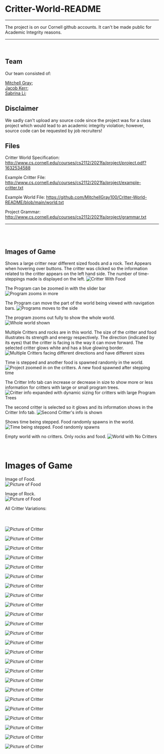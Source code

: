 # Critter-World-README
___
The project is on our Cornell github accounts. It can't be made public for Academic Integrity reasons.
___
<br />

## Team 
Our team consisted of:<br>

[Mitchell Gray](https://github.com/MitchellGray100);<br>
[Jacob Kerr](https://github.com/jakejack13);<br>
[Sabrina Li](https://www.linkedin.com/in/sabrina-li-a895b21b5/);<br>

## Disclaimer
We sadly can't upload any source code since the project was for a class project which would lead to an academic integrity violation; however, source code can be requested by job recruiters!

## Files

Critter World Specification: http://www.cs.cornell.edu/courses/cs2112/2021fa/project/project.pdf?1632534588

Example Critter File: http://www.cs.cornell.edu/courses/cs2112/2021fa/project/example-critter.txt

Example World File: https://github.com/MitchellGray100/Critter-World-README/blob/main/world.txt

Project Grammar: http://www.cs.cornell.edu/courses/cs2112/2021fa/project/grammar.txt

___



<br />
<br />

## Images of Game

Shows a large critter near different sized foods and a rock. Text Appears when hovering over buttons.
The critter was clicked so the information related to the critter appears on the left hand side.
The number of time-steppings made is displayed on the left.
![Critter With Food](https://github.com/MitchellGray100/Critter-World-README/blob/main/Screenshots/image1.png)

The Program can be zoomed in with the slider bar
![Program zooms in more](https://github.com/MitchellGray100/Critter-World-README/blob/main/Screenshots/image2.png)

The Program can move the part of the world being viewed with navigation bars.
![Programs moves to the side](https://github.com/MitchellGray100/Critter-World-README/blob/main/Screenshots/image3.png)

The program zooms out fully to show the whole world.
![Whole world shown](https://github.com/MitchellGray100/Critter-World-README/blob/main/Screenshots/image4.png)

Multiple Critters and rocks are in this world. The size of the critter and food illustrates its strength and energy respectively.
The direction (indicated by its eyes) that the critter is facing is the way it can move forward.
The selected critter glows white and has a blue glowing border.
![Multiple Critters facing different directions and have different sizes](https://github.com/MitchellGray100/Critter-World-README/blob/main/Screenshots/image5.png)

Time is stepped and another food is spawned randomly in the world.
![Project zoomed in on the critters. A new food spawned after stepping time](https://github.com/MitchellGray100/Critter-World-README/blob/main/Screenshots/image6.png)

The Critter Info tab can increase or decrease in size to show more or less information for critters with large or small program trees.
![Critter info expanded with dynamic sizing for critters with large Program Trees](https://github.com/MitchellGray100/Critter-World-README/blob/main/Screenshots/image7.png)

The second critter is selected so it glows and its information shows in the Critter Info tab.
![Second Critter's info is shown](https://github.com/MitchellGray100/Critter-World-README/blob/main/Screenshots/image8.png)

Shows time being stepped. Food randomly spawns in the world.
![Time being stepped. Food randomly spawns](https://github.com/MitchellGray100/Critter-World-README/blob/main/Screenshots/image9.png)

Empty world with no critters. Only rocks and food.
![World with No Critters](https://github.com/MitchellGray100/Critter-World-README/blob/main/Screenshots/image10.png)

</br>

# Images of Game

Image of Food.
<br />
![Picture of Food](https://github.com/MitchellGray100/Critter-World-README/blob/main/Assets/Food.png)


Image of Rock.
<br />
![Picture of Food](https://github.com/MitchellGray100/Critter-World-README/blob/main/Assets/Rock.png)

All Critter Variations:
<br />
<br />
<br />
<br />
![Picture of Critter](https://github.com/MitchellGray100/Critter-World-README/blob/main/Assets/hexagonCritterAmerican.png)

![Picture of Critter](https://github.com/MitchellGray100/Critter-World-README/blob/main/Assets/hexagonCritterBlue.png)

![Picture of Critter](https://github.com/MitchellGray100/Critter-World-README/blob/main/Assets/hexagonCritterBrightBlue.png)

![Picture of Critter](https://github.com/MitchellGray100/Critter-World-README/blob/main/Assets/hexagonCritterBrightPink.png)

![Picture of Critter](https://github.com/MitchellGray100/Critter-World-README/blob/main/Assets/hexagonCritterDarkBlue.png)

![Picture of Critter](https://github.com/MitchellGray100/Critter-World-README/blob/main/Assets/hexagonCritterDarkGray.png)

![Picture of Critter](https://github.com/MitchellGray100/Critter-World-README/blob/main/Assets/hexagonCritterDarkOrange.png)

![Picture of Critter](https://github.com/MitchellGray100/Critter-World-README/blob/main/Assets/hexagonCritterDarkPurple.png)

![Picture of Critter](https://github.com/MitchellGray100/Critter-World-README/blob/main/Assets/hexagonCritterForestGreen.png)

![Picture of Critter](https://github.com/MitchellGray100/Critter-World-README/blob/main/Assets/hexagonCritterGray.png)

![Picture of Critter](https://github.com/MitchellGray100/Critter-World-README/blob/main/Assets/hexagonCritterLightGreen.png)

![Picture of Critter](https://github.com/MitchellGray100/Critter-World-README/blob/main/Assets/hexagonCritterLightPink.png)

![Picture of Critter](https://github.com/MitchellGray100/Critter-World-README/blob/main/Assets/hexagonCritterLightYellow.png)

![Picture of Critter](https://github.com/MitchellGray100/Critter-World-README/blob/main/Assets/hexagonCritterLime.png)

![Picture of Critter](https://github.com/MitchellGray100/Critter-World-README/blob/main/Assets/hexagonCritterMaroon.png)

![Picture of Critter](https://github.com/MitchellGray100/Critter-World-README/blob/main/Assets/hexagonCritterOrange.png)

![Picture of Critter](https://github.com/MitchellGray100/Critter-World-README/blob/main/Assets/hexagonCritterPink.png)

![Picture of Critter](https://github.com/MitchellGray100/Critter-World-README/blob/main/Assets/hexagonCritterPurple.png)

![Picture of Critter](https://github.com/MitchellGray100/Critter-World-README/blob/main/Assets/hexagonCritterRainbow.png)

![Picture of Critter](https://github.com/MitchellGray100/Critter-World-README/blob/main/Assets/hexagonCritterRed.png)

![Picture of Critter](https://github.com/MitchellGray100/Critter-World-README/blob/main/Assets/hexagonCritterSkyBlue.png)

![Picture of Critter](https://github.com/MitchellGray100/Critter-World-README/blob/main/Assets/hexagonCritterTan.png)

![Picture of Critter](https://github.com/MitchellGray100/Critter-World-README/blob/main/Assets/hexagonCritterWhite.png)

![Picture of Critter](https://github.com/MitchellGray100/Critter-World-README/blob/main/Assets/hexagonCritterYellow.png)

